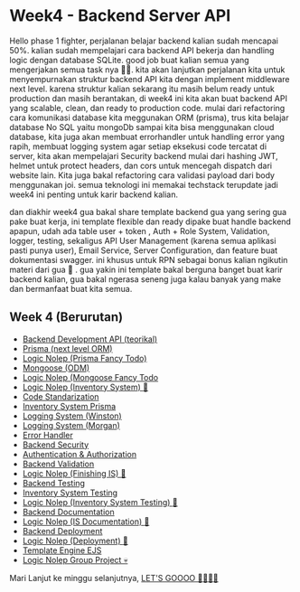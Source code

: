# Week4 - Backend Server API

Hello phase 1 fighter, perjalanan belajar backend kalian sudah mencapai 50%. kalian sudah mempelajari cara backend API bekerja dan handling logic dengan database SQLite. good job buat kalian semua yang mengerjakan semua task nya 👍🏻.  kita akan lanjutkan perjalanan kita untuk menyempurnakan struktur backend API kita dengan implement middleware next level. karena struktur kalian sekarang itu masih belum ready untuk production dan masih berantakan, di week4 ini kita akan buat backend API yang scalable, clean, dan ready to production code. mulai dari refactoring cara komunikasi database kita meggunakan ORM (prisma), trus kita belajar database No SQL yaitu mongoDb sampai kita bisa menggunakan cloud database, kita juga akan membuat errorhandler untuk handling error yang rapih, membuat logging system agar setiap eksekusi code tercatat di server, kita akan mempelajari Security backend mulai dari hashing JWT, helmet untuk protect headers, dan cors untuk mencegah dispatch dari website lain. Kita juga bakal refactoring cara validasi payload dari body menggunakan joi. semua teknologi ini memakai techstack terupdate jadi week4 ini penting untuk karir backend kalian. 

dan diakhir week4 gua bakal share template backend gua yang sering gua pake buat kerja, ini template flexible dan ready dipake buat handle backend apapun, udah ada table user + token , Auth + Role System, Validation, logger, testing, sekaligus API User Management (karena semua aplikasi pasti punya user), Email Service, Server Configuration, dan feature buat dokumentasi swagger. ini khusus untuk RPN sebagai bonus kalian ngikutin materi dari gua 🙂 . gua yakin ini template bakal berguna banget buat karir backend kalian, gua bakal ngerasa seneng juga kalau banyak yang make dan bermanfaat buat kita semua.

## Week 4 (Berurutan) 
- [Backend Development API (teorikal) ](https://github.com/RPN-Phase-1/Week4-Backend-Server-API/blob/main/study_material/backend-dev-api.md)
- [Prisma (next level ORM)](https://github.com/RPN-Phase-1/Week4-Backend-Server-API/blob/main/study_material/prisma-next-level-orm.md)
- [Logic Nolep (Prisma Fancy Todo)](https://github.com/RPN-Phase-1/Week4-Backend-Server-API/blob/main/logic_nolep/ln-prisma-orm.md)
- [Mongoose (ODM)](https://github.com/RPN-Phase-1/Week4-Backend-Server-API/blob/main/study_material/mongoose.md)
- [Logic Nolep (Mongoose Fancy Todo](https://github.com/RPN-Phase-1/Week4-Backend-Server-API/blob/main/logic_nolep/ln-mongoose-odm.md)
- [Logic Nolep (Inventory System) :exploding_head: ](https://github.com/RPN-Phase-1/Week4-Backend-Server-API/blob/main/logic_nolep/ln-inventory-sistem.md)
- [Code Standarization](https://github.com/RPN-Phase-1/Week4-Backend-Server-API/blob/main/study_material/code-standarization.md)
- [Inventory System Prisma](https://github.com/RPN-Phase-1/Week4-Backend-Server-API/blob/main/study_material/prisma-inventory-system.md)
- [Logging System (Winston)](https://github.com/RPN-Phase-1/Week4-Backend-Server-API/blob/main/study_material/logging-system.md)
- [Logging System (Morgan)](https://github.com/RPN-Phase-1/Week4-Backend-Server-API/blob/main/study_material/logging-morga.md)
- [Error Handler](https://github.com/RPN-Phase-1/Week4-Backend-Server-API/blob/main/study_material/error-handler.md)
- [Backend Security](https://github.com/RPN-Phase-1/Week4-Backend-Server-API/blob/main/study_material/backend-scurity.md)
- [Authentication & Authorization](https://github.com/RPN-Phase-1/Week4-Backend-Server-API/blob/main/study_material/AuthenAndAuthor.md)
- [Backend Validation](https://github.com/RPN-Phase-1/Week4-Backend-Server-API/blob/main/study_material/backend-validation.md)
- [Logic Nolep (Finishing IS) :exploding_head: ](https://github.com/RPN-Phase-1/Week4-Backend-Server-API/blob/main/logic_nolep/ln-finishing-IS.md)
- [Backend Testing](https://github.com/RPN-Phase-1/Week4-Backend-Server-API/blob/main/study_material/backend-testing.md)
- [Inventory System Testing](https://github.com/RPN-Phase-1/Week4-Backend-Server-API/blob/main/study_material/Inventory-testing.md)
- [Logic Nolep (Inventory System Testing) :exploding_head: ](https://github.com/RPN-Phase-1/Week4-Backend-Server-API/blob/main/logic_nolep/ln-inventory-testing.md)
- [Backend Documentation](https://github.com/RPN-Phase-1/Week4-Backend-Server-API/blob/main/study_material/backend-documentation.md)
- [Logic Nolep (IS Documentation) :exploding_head: ](https://github.com/RPN-Phase-1/Week4-Backend-Server-API/blob/main/logic_nolep/ln-isDocumentation.md)
- [Backend Deployment](https://github.com/RPN-Phase-1/Week4-Backend-Server-API/blob/main/study_material/backend-deployment.md)
- [Logic Nolep (Deployment) :exploding_head: ](https://github.com/RPN-Phase-1/Week4-Backend-Server-API/blob/main/logic_nolep/ln-deployment.md)
- [Template Engine EJS](https://github.com/RPN-Phase-1/Week4-Backend-Server-API/blob/main/study_material/template-engine-ejs.md)
- [Logic Nolep Group Project 💀](https://github.com/RPN-Phase-1/Week4-Backend-Server-API/blob/main/logic_nolep/ln-group-project.md)


Mari Lanjut ke minggu selanjutnya, [LET'S GOOOO :rocket::rocket::rocket::rocket: ](https://github.com/RPN-Phase-1/Week5-Backend-Advance-Concept)
